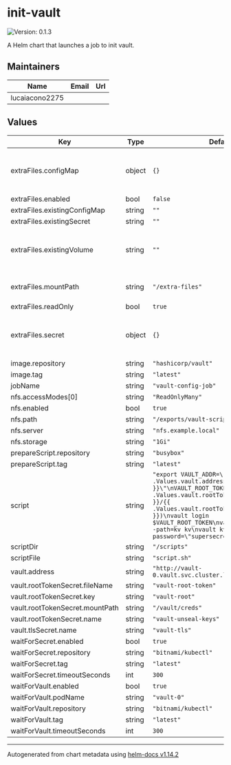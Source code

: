 # init-vault

![Version: 0.1.3](https://img.shields.io/badge/Version-0.1.3-informational?style=flat-square)

A Helm chart that launches a job to init vault.

## Maintainers

| Name | Email | Url |
| ---- | ------ | --- |
| lucaiacono2275 |  |  |

## Values

| Key | Type | Default | Description |
|-----|------|---------|-------------|
| extraFiles.configMap | object | `{}` | optional ConfigMap containing files configuration |
| extraFiles.enabled | bool | `false` |  |
| extraFiles.existingConfigMap | string | `""` |  |
| extraFiles.existingSecret | string | `""` |  |
| extraFiles.existingVolume | string | `""` | Name of an existing volume to mount (optional) |
| extraFiles.mountPath | string | `"/extra-files"` | Path to mount the extra files |
| extraFiles.readOnly | bool | `true` |  |
| extraFiles.secret | object | `{}` | Optional Secret containing files configuration |
| image.repository | string | `"hashicorp/vault"` |  |
| image.tag | string | `"latest"` |  |
| jobName | string | `"vault-config-job"` |  |
| nfs.accessModes[0] | string | `"ReadOnlyMany"` |  |
| nfs.enabled | bool | `true` |  |
| nfs.path | string | `"/exports/vault-scripts"` |  |
| nfs.server | string | `"nfs.example.local"` |  |
| nfs.storage | string | `"1Gi"` |  |
| prepareScript.repository | string | `"busybox"` |  |
| prepareScript.tag | string | `"latest"` |  |
| script | string | `"export VAULT_ADDR=\"{{ .Values.vault.address }}\"\nVAULT_ROOT_TOKEN=$(cat {{ .Values.vault.rootTokenSecret.mountPath }}/{{ .Values.vault.rootTokenSecret.fileName }})\nvault login $VAULT_ROOT_TOKEN\nvault secrets enable -path=kv kv\nvault kv put kv/mysecret password=\"supersecret\"\n"` |  |
| scriptDir | string | `"/scripts"` |  |
| scriptFile | string | `"script.sh"` |  |
| vault.address | string | `"http://vault-0.vault.svc.cluster.local:8200"` |  |
| vault.rootTokenSecret.fileName | string | `"vault-root-token"` |  |
| vault.rootTokenSecret.key | string | `"vault-root"` |  |
| vault.rootTokenSecret.mountPath | string | `"/vault/creds"` |  |
| vault.rootTokenSecret.name | string | `"vault-unseal-keys"` |  |
| vault.tlsSecret.name | string | `"vault-tls"` |  |
| waitForSecret.enabled | bool | `true` |  |
| waitForSecret.repository | string | `"bitnami/kubectl"` |  |
| waitForSecret.tag | string | `"latest"` |  |
| waitForSecret.timeoutSeconds | int | `300` |  |
| waitForVault.enabled | bool | `true` |  |
| waitForVault.podName | string | `"vault-0"` |  |
| waitForVault.repository | string | `"bitnami/kubectl"` |  |
| waitForVault.tag | string | `"latest"` |  |
| waitForVault.timeoutSeconds | int | `300` |  |

----------------------------------------------
Autogenerated from chart metadata using [helm-docs v1.14.2](https://github.com/norwoodj/helm-docs/releases/v1.14.2)
